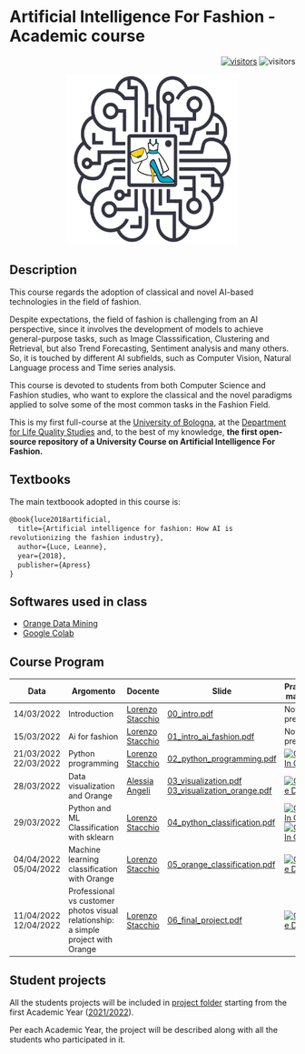 # Artificial Intelligence For Fashion - Academic course
<p align="right">
<a href="https://github.com/lorenzo-stacchio/AI-For-Fashion"><img src="https://img.shields.io/badge/%231-Open--source_academic_course_on_Artificial_Intelligence_for_Fashion-2ea44f" alt="visitors"></a>
<a><img src="https://visitor-badge.laobi.icu/badge?page_id=lorenzo-stacchio.AI-For-Fashion" alt="visitors"></a>
</p>

<p align="center">
  <img width="300" height="300" src="imgs/icon.png">
</p>

## Description
This course regards the adoption of classical and novel AI-based technologies in the field of fashion.

Despite expectations, the field of fashion is challenging from an AI perspective, since it involves the development of models to achieve general-purpose tasks, such as Image Classsification, Clustering and Retrieval, but also Trend Forecasting, Sentiment analysis and many others. So, it is touched by different AI subfields, such as  Computer Vision, Natural Language process and Time series analysis.

This course is devoted to students from both Computer Science and Fashion studies, who want to explore the classical and the novel paradigms applied to solve some of the most common tasks in the Fashion Field.

This is my first full-course at the [University of Bologna](https://www.unibo.it/it), at the [Department for Life Quality Studies](https://scienzequalitavita.unibo.it/it) and, to the best of my knowledge, **the first open-source repository of a University Course on Artificial Intelligence For Fashion.** 

## Textbooks
The main textboook adopted in this course is:

```
@book{luce2018artificial,
  title={Artificial intelligence for fashion: How AI is revolutionizing the fashion industry},
  author={Luce, Leanne},
  year={2018},
  publisher={Apress}
}
```

## Softwares used in class

- [Orange Data Mining](https://orangedatamining.com/)
- [Google Colab](https://research.google.com/colaboratory/)

## Course Program

| Data  | Argomento | Docente | Slide| Practical material |
| ------------- | ------------- | ------------- |-----------------------------------------------------------------------------------------------------------------| ------------- |
| 14/03/2022  | Introduction | [Lorenzo Stacchio](https://www.unibo.it/sitoweb/lorenzo.stacchio2) | [00_intro.pdf](00_course_intro/00_intro.pdf)                                                   | Not present |
| 15/03/2022  | Ai for fashion | [Lorenzo Stacchio](https://www.unibo.it/sitoweb/lorenzo.stacchio2) | [01_intro_ai_fashion.pdf](01_AI_fashion/01_intro_ai_fashion.pdf)                                                   | Not present |
| 21/03/2022 <br> 22/03/2022 | Python programming| [Lorenzo Stacchio](https://www.unibo.it/sitoweb/lorenzo.stacchio2) | [02_python_programming.pdf](02_python/02_python_programming.pdf)| [![Open In Colab](https://colab.research.google.com/assets/colab-badge.svg)](https://colab.research.google.com/drive/1cEN-sJeTN6tY1IIbFbqL71THCK3Ymoht?usp=sharing) |
| 28/03/2022  | Data visualization and Orange | [Alessia Angeli](https://www.unibo.it/sitoweb/alessia.angeli2) | [03_visualization.pdf](03_visualization/03_visualization.pdf) <br> [03_visualization_orange.pdf](03_visualization/03_visualization_orange.pdf)| [![Google Drive](https://img.shields.io/badge/Google%20Drive-4285F4?style=for-the-badge&logo=googledrive&logoColor=white)](https://drive.google.com/drive/folders/1xGUhR6MsClkBa39tXnpkdnzZxUAiilC9?usp=sharing) |
| 29/03/2022  | Python and ML Classification with sklearn| [Lorenzo Stacchio](https://www.unibo.it/sitoweb/lorenzo.stacchio2) | [04_python_classification.pdf](04_python_classification/04_python_classification.pdf)| [![Open In Colab](https://colab.research.google.com/assets/colab-badge.svg)](https://colab.research.google.com/drive/126z5HVvMpD1p2YEisxz6yR7wFKlQwcH8?usp=sharing) [![Open In Colab](https://colab.research.google.com/assets/colab-badge.svg)](https://colab.research.google.com/drive/1j1DfbZfINXmmWpop2CK0okEfbGT98AE4?usp=sharing) |
| 04/04/2022 <br>  05/04/2022 | Machine learning classification with Orange | [Lorenzo Stacchio](https://www.unibo.it/sitoweb/lorenzo.stacchio2) | [05_orange_classification.pdf](05_orange_classification/05_orange_classification.pdf)                                                   | [![Google Drive](https://img.shields.io/badge/Google%20Drive-4285F4?style=for-the-badge&logo=googledrive&logoColor=white)](https://drive.google.com/drive/folders/1fKqmkTCwZHhPaSxSjjEDBSy5ElbMhzu6?usp=sharing)|
| 11/04/2022 <br> 12/04/2022  | Professional vs customer photos visual relationship: a simple project with Orange | [Lorenzo Stacchio](https://www.unibo.it/sitoweb/lorenzo.stacchio2) | [06_final_project.pdf](06_final_project/2021_2022/06_final_project.pdf)                          | [![Google Drive](https://img.shields.io/badge/Google%20Drive-4285F4?style=for-the-badge&logo=googledrive&logoColor=white)](https://drive.google.com/drive/folders/1PgxWT6ErQyIfv46cbMnKCuWS1FSlZZni?usp=sharing)|



## Student projects

All the students projects will be included in [project folder](06_final_project/) starting from the first Academic Year ([2021/2022](06_final_project/2021_2022/)).

Per each Academic Year, the project will be described along with all the students who participated in it.